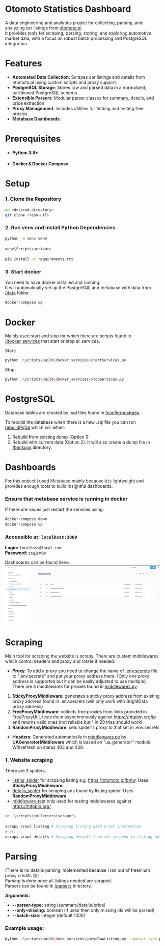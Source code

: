 # Otomoto Statistics Dashboard

A data engineering and analytics project for collecting, parsing, and analyzing car listings from [otomoto.pl](https://www.otomoto.pl/).  
It provides tools for scraping, parsing, storing, and exploring automotive market data, with a focus on robust batch processing and PostgreSQL integration.


# Features

- **Automated Data Collection**: Scrapes car listings and details from otomoto.pl using custom scripts and proxy support.
- **PostgreSQL Storage**: Stores raw and parsed data in a normalized, partitioned PostgreSQL schema.
- **Extensible Parsers**: Modular parser classes for summary, details, and price extraction.
- **Proxy Management**: Includes utilities for finding and testing free proxies.
- **Metabase Dashboards**: 

# Prerequisites
- #### Python 3.8+
- #### Docker & Docker Compose

# Setup

### 1. Clone the Repository

```bash
cd <desired-directory>
git clone <repo-url>
```
### 2. Run venv and install Python Dependencies
```bash
python -m venv venv

venv\Scripts\activate

pip install -r requirements.txt
```

### 3. Start docker
You need to have docker installed and running.  
It will automatically set up the PostgreSQL and metabase with data from [/data](data) folder.
```bash
docker-compose up
```
        
# Docker
Mainly used start and stop for which there are scripts found in [/docker_services](scripts/build/docker_services) that start or stop all services.   

Start:
```bash
python .\scripts\build\docker_services\startServices.py 
```

Stop:
```bash
python .\scripts\build\docker_services\stopServices.py 
```     

# PostgreSQL
Database tables are created by .sql files found in [/config/postgres](config/postgres).     

To rebuild the database when there is a new .sql file you can run [rebuildPgDb](scripts/build/docker_services/rebuildPgDb.py) which will either:
1. Rebuild from existing dump (Option 1)
2. Rebuild with current data (Option 2). It will also create a dump file in [/backups](backups) directory.  
# Dashboards
For this project I used Metabase mainly because it is lightweight and provides enough tools to build insightful dashboards.     

### **Ensure that metabase service is running in docker** 
If there are issues just restart the services using:
```bash
docker-compose down
docker-compose up
```

### **Accessible at: `localhost:3000`**
**Login:** `localhost@local.com`  
**Password:** `zaq1@WSX`  

Dashboards can be found here:
![alt text](image.png)   
# Scraping
Main tool for scraping the website is scrapy. There are custom middlewares which control headers and proxy and rotate if needed.

- **Proxy**: To add a proxy you need to change the name of [.env.secrets](.env.secrets.example) file to ".env.secrets" and put your proxy address there. (Only one proxy address is supported but it can be easily adjusted to use multiple).
There are 3 middlewares for proxies found in [middlewares.py](scripts/collectors/scraper/scraper/middlewares.py):   
1. **StickyProxyMiddleware**: generates a sticky proxy address from existing proxy address found in .env.secrets (will only work with BrightData proxy address)    
2. **FreeProxyMiddleware**: collects free proxies from links provided in [FreeProxyUtil](scripts/utils/FreeProxyUtil.py), tests them asynchronously against https://httpbin.org/ip and returns valid ones (not reliable but 1 in 20 tries should work)      
3. **RandomProxyMiddleware**: sets spider's proxy to that set in .env.secrets

- **Headers**: Generated automatically in [middlewares.py](scripts/collectors/scraper/scraper/middlewares.py) by **UAGeneratorMiddleware** which is based on "ua_generator" module. Will refresh on status 403 and 429.

### 1. Website scraping
There are 3 spiders. 
- [listing_spider](scripts/collectors/scraper/scraper/spiders/listing_spider.py) for scrpaing listing e.g. https://otomoto.pl/bmw. Uses **StickyProxyMiddleware**.
- [details_spider](scripts/collectors/scraper/scraper/spiders/details_spider.py) for scraping ads found by listing spider. Uses **RandomProxyMiddleware**.
- [middleware_test](scripts/collectors/scraper/scraper/spiders/middleware_test_spider.py) only used for testing middlewares against https://httpbin.org/
```bash
cd .\scripts\collectors\scraper\

scrapy crawl listing # Scraping listing with brief information
# or
scrapy crawl details # Scraping details from ids scraped in listing spider
```

# Parsing
(There is no details parsing implemented because i ran out of freemium proxy credits 😞)    
Parsing is done once all listings needed are scraped.   
Parsers can be found in [/parsers](scripts/parsers) directory.

**Arguments:**  
- **--parser-type:** string (summary/details/price)
- **--only-missing:** boolean (if used then only missing ids will be parsed)
- **--batch-size**: integer (default 1000)

### Example usage:
```bash
python .\scripts\build\data_services\parseRawListing.py --parser-type price --only-missing --batch-size 200
```